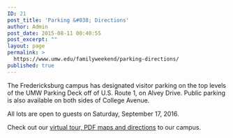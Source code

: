 ```yaml
---
ID: 21
post_title: 'Parking &#038; Directions'
author: Admin
post_date: 2015-08-11 00:40:55
post_excerpt: ""
layout: page
permalink: >
  https://www.umw.edu/familyweekend/parking-directions/
published: true
---
```

The Fredericksburg campus has designated visitor parking on the top levels of the UMW Parking Deck off of U.S. Route 1, on Alvey Drive. Public parking is also available on both sides of College Avenue.

All lots are open to guests on Saturday, September 17, 2016.

Check out our <a href="http://www.umw.edu/visitors/">virtual tour, PDF maps and directions</a> to our campus.
<h2></h2>